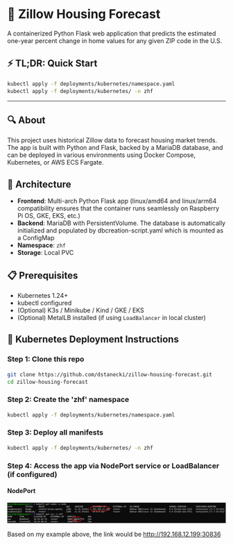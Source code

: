 # 🏡 Zillow Housing Forecast

A containerized Python Flask web application that predicts the estimated one-year percent change in home values for any given ZIP code in the U.S.

## ⚡ TL;DR: Quick Start
```bash
kubectl apply -f deployments/kubernetes/namespace.yaml
kubectl apply -f deployments/kubernetes/ -n zhf
```
---

## 🔍 About

This project uses historical Zillow data to forecast housing market trends. The app is built with Python and Flask, backed by a MariaDB database, and can be deployed in various environments using Docker Compose, Kubernetes, or AWS ECS Fargate.

## 🧱 Architecture

- **Frontend**: Multi-arch Python Flask app (linux/amd64 and linux/arm64 compatibility ensures that the container runs seamlessly on Raspberry Pi OS, GKE, EKS, etc.)
- **Backend**: MariaDB with PersistentVolume. The database is automatically initialized and populated by dbcreation-script.yaml which is mounted as a ConfigMap
- **Namespace**: `zhf`
- **Storage**: Local PVC

## 📋 Prerequisites

- Kubernetes 1.24+
- kubectl configured
- (Optional) K3s / Minikube / Kind / GKE / EKS
- (Optional) MetalLB installed (if using `LoadBalancer` in local cluster)

## 🚀 Kubernetes Deployment Instructions

### Step 1: Clone this repo
```bash
git clone https://github.com/dstanecki/zillow-housing-forecast.git
cd zillow-housing-forecast
```
### Step 2: Create the 'zhf' namespace
```bash
kubectl apply -f deployments/kubernetes/namespace.yaml
```
### Step 3: Deploy all manifests
```bash
kubectl apply -f deployments/kubernetes/ -n zhf
```
### Step 4: Access the app via NodePort service or LoadBalancer (if configured)
#### NodePort 
![Node Port Visual](./images/nodePortVisual.png)

Based on my example above, the link would be http://192.168.12.199:30836
